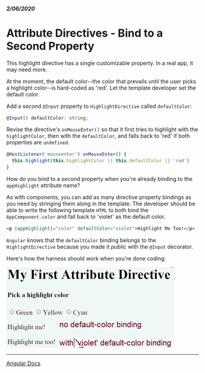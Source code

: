 ##### 2/06/2020
# Attribute Directives - Bind to a Second Property
This highlight directive has a single customizable property.  In a real app, it may need more.

At the moment, the default color--the color that prevails until the user picks a highlight color--is hard-coded as 'red'.  Let the template developer set the default color.

Add a second `@Input` property to `HighlightDirective` called `defaultColor`:

```ts
@Input() defaultColor: string;
```

Revise the directive's `onMouseEnter()` so that it first tries to highlight with the `highlightColor`, then with the `defaultColor`, and falls back to 'red' if both properties are `undefined`.

```ts
@HostListener('mouseenter') onMouseEnter() {
  this.highlight(this.highlightColor || this.defaultColor || 'red')
}
```

How do you bind to a second property when you're already binding to the `appHighlight` attribute name?

As with components, you can add as many directive property bindings as you need by stringing them along in the template.  The developer should be able to write the following template `HTML` to both bind the `AppComponent.color` and fall back to 'violet' as the default color.

```html
<p [appHighlight]="color" defaultColor="violet">Highlight Me Too!</p>
```

`Angular` knows that the `defaultColor` binding belongs to the `HighlightDirective` because you made it _public_ with the `@Input` decorator.

Here's how the harness should work when you're done coding:

![Second Property](../../../Assets/secondPropertyDemo.gif)

---

[Angular Docs](https://angular.io/guide/attribute-directives#bind-to-a-second-property)